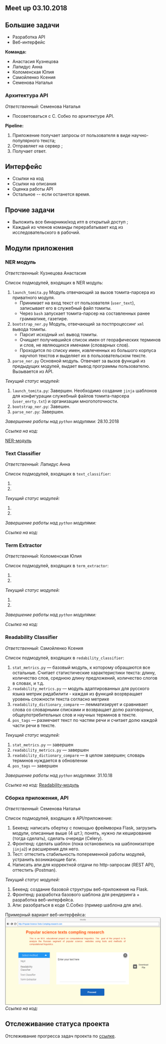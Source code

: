 ## Meet up 03.10.2018
## Большие задачи 

* Разработка API 
* Веб-интерфейс 

__Команда:__

- Анастасия Кузнецова
- Лапидус Анна 
- Коломенская Юлия 
- Самойленко Ксения 
- Семенова Наталья 


### Архитектура API 

_Ответственный:_ Семенова Наталья

- Посоветоваться с С. Собко по архитектуре API. 

__Pipeline:__

1. Приложение получает запросы от пользователя в виде научно-популярного текста; 
2. Отправляет на сервер ;
3. Получает ответ.

## Интерфейс

- Ссылки на код
- Ссылки на описания 
- Оценка работы API
- Остальное -- если останется время. 


## Прочие задачи 

- Выложить все бинарники/код итп в открытый доступ ;
- Каждый из членов команды перерабатывает код из исследовательского в рабочий.  

## Модули приложения

### NER модуль 

_Ответственный:_ Кузнецова Анастасия 

Список подмодулей, входящих в NER модуль:

1. `launch_tomita.py` Модуль отвечающий за вызов томита-парсера из приватного модуля. 
    - Принимает на вход текст от пользователя (`user_text`), записывает его в служебный файл томиты. 
    - Через `bash` запускает томита-парсер на составленных ранее грамматике, газетире.
2. `bootstrap_ner.py` Модуль, отвечающий за постпроцессинг `xml` вывода томиты. 
    - Парсит исходный  `xml` вывод томиты.
    - Очищает получившийся список имен от георафических терминов и слов, не являющихся именами (словарных слов). 
    - Проходится по списку имен, извлеченных из большого корпуса научпоп текстов и выделяет их в пользовательском тексте. 
3. `parse_ner.py` Основной модуль. Отвечает за вызов функций из предыдущих модулей, выдает вывод программы пользователю. Вызывается из API. 

_Текущий статус модулей:_ 

1. `launch_tomita.py`: Завершен. Необходимо создание `jinja` шаблонов для конфигурации служебный файлов томита-парсера (`user_enrty.txt`) и организации многопоточности. 
2. `bootstrap_ner.py`: Завешен. 
3.  `parse_ner.py`: Завершен. 

_Завершение работы над `python` модулями:_  28.10.2018

_Ссылка на код:_ 

[NER-модуль](https://github.com/ana-kuznetsova/Popular-Science-Texts-Compling-research/tree/master/api_modules/ner_module)

### Text Classifier 

_Ответственный:_ Лапидус Анна 

Список подмодулей, входящих в `text_classifier`:

1. 
2. 

_Текущий статус модулей:_

1. 
2. 

_Завершение работы над `python` модулями:_

_Ссылка на код:_ 


### Term Extractor 

_Ответственный:_ Коломенская Юлия 

Список подмодулей, входящих в `term_extractor`:

1. 
2. 

_Текущий статус модулей:_

1. 
2. 

_Завершение работы над `python` модулями:_

_Ссылка на код:_ 


### Readability Classifier 

_Ответственный:_ Самойленко Ксения 

Список подмодулей, входящих в `redability_classifier`:

1. `stat_metrics.py` — базовый модуль, к которому обращаются все остальные. Считает статистические характеристики текста: длину, количество слов, среднюю длину предложений, количество слогов в словах, и т.д.
2. `readability_metrics.py` — модуль адаптированных для русского языка метрик ридабилити - каждая из функций возрвращает уровень сложности текста согласно метрике
3. `readability_dictionary_compare` — лемматизирует и сравнивает слова со словарными списками и возвращает долю разговорных, общеупотребительных слов и научных терминов в тексте.
4. `pos_tags` — размечает текст по частям речи и считает долю каждой части речи в тексте.

_Текущий статус модулей:_

1. `stat_metrics.py` — завершен 
2. `readability_metrics.py` — завершен
3. `readability_dictionary_compare` — в целом завершен; словарь терминов нуждается в обновлении
4. `pos_tags` — завершен

_Завершение работы над `python` модулями:_
31.10.18

_Ссылка на код:_ 
[Readability-модуль](https://github.com/ana-kuznetsova/Popular-Science-Texts-Compling-research/tree/master/api_modules/rb_module)




### Сборка приложения, API

_Ответственный:_ Семенова Наталья

Список подмодулей, входящих в API/приложение:

1. Бекенд: написать обертку с помощью фреймворка Flask, загрузить модули, описанные выше (4 шт.); понять, нужно ли кеширование (тогда сделать), сделать очереди (Celery).
2. Фронтенд: сделать шаблон (пока остановились на шаблонизаторе `jinja2`) и расширения для него.
3. Тест: оттестить стабильность попеременной работы модулей, устранить возникающие баги.
4. Написать апи для корректной отдачи по http-запросам (REST API), оттестить (Postman).

_Текущий статус модулей:_

1. Бекенд: создание базовой структуры веб-приложения на Flask.
2. Фронтенд: разработка базового шаблона для рендеринга + разработка веб-интерфейса.  
3. Апи: разобраться в коде С.Собко (пример шаблона для апи).

Примерный вариант веб-интерфейса: ![Mockup](мокап.png)  
_Ссылка на код:_ 


## Отслеживание статуса проекта 

Отслеживание прогресса задач проекта по [ссылке](https://github.com/ana-kuznetsova/Popular-Science-Texts-Compling-research/projects/2?add_cards_query=is%3Aopen).
